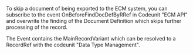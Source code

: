 To skip a document of being exported to the ECM system, you can subscribe to the event OnBeforeFindDocDefByRRef in Codeunit "ECM API" and overwrite the finding of the Document Definition which skips further processing of the record.

The Event contains the MainRecordVariant which can be resolved to a RecordRef with the codeunit "Data Type Management".